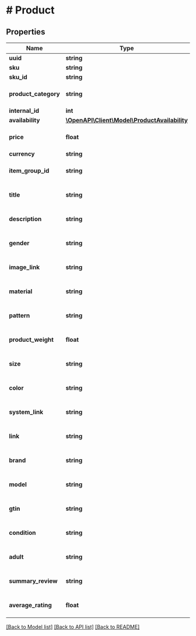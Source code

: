 # # Product

## Properties

Name | Type | Description | Notes
------------ | ------------- | ------------- | -------------
**uuid** | **string** |  | [optional]
**sku** | **string** |  |
**sku_id** | **string** |  | [optional]
**product_category** | **string** |  | [optional] [default to '']
**internal_id** | **int** |  | [optional]
**availability** | [**\OpenAPI\Client\Model\ProductAvailability**](ProductAvailability.md) |  |
**price** | **float** |  | [optional] [default to 0]
**currency** | **string** |  |
**item_group_id** | **string** |  | [optional] [default to '']
**title** | **string** |  | [optional] [default to '']
**description** | **string** |  | [optional] [default to '']
**gender** | **string** |  | [optional] [default to '']
**image_link** | **string** |  | [optional] [default to '']
**material** | **string** |  | [optional] [default to '']
**pattern** | **string** |  | [optional] [default to '']
**product_weight** | **float** |  | [optional] [default to 0]
**size** | **string** |  | [optional] [default to '']
**color** | **string** |  | [optional] [default to '']
**system_link** | **string** |  | [optional] [default to '']
**link** | **string** |  | [optional] [default to '']
**brand** | **string** |  | [optional] [default to '']
**model** | **string** |  | [optional] [default to '']
**gtin** | **string** |  | [optional] [default to '']
**condition** | **string** |  | [optional] [default to '']
**adult** | **string** |  | [optional] [default to '']
**summary_review** | **string** |  | [optional] [default to '']
**average_rating** | **float** |  | [optional] [default to 0]

[[Back to Model list]](../../README.md#models) [[Back to API list]](../../README.md#endpoints) [[Back to README]](../../README.md)
